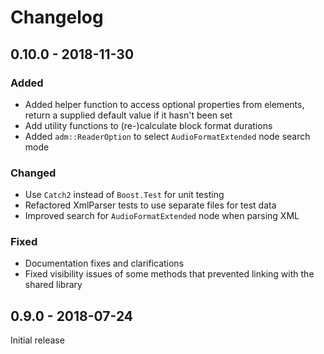 # Changelog

## 0.10.0 - 2018-11-30

### Added
- Added helper function to access optional properties from elements, return a supplied default value if it hasn't been set
- Add utility functions to (re-)calculate block format durations
- Added `adm::ReaderOption` to select `AudioFormatExtended` node search mode

### Changed
- Use `Catch2` instead of `Boost.Test` for unit testing
- Refactored XmlParser tests to use separate files for test data
- Improved search for `AudioFormatExtended` node when parsing XML 

### Fixed
- Documentation fixes and clarifications 
- Fixed visibility issues of some methods that prevented linking with the shared library


## 0.9.0 - 2018-07-24

Initial release